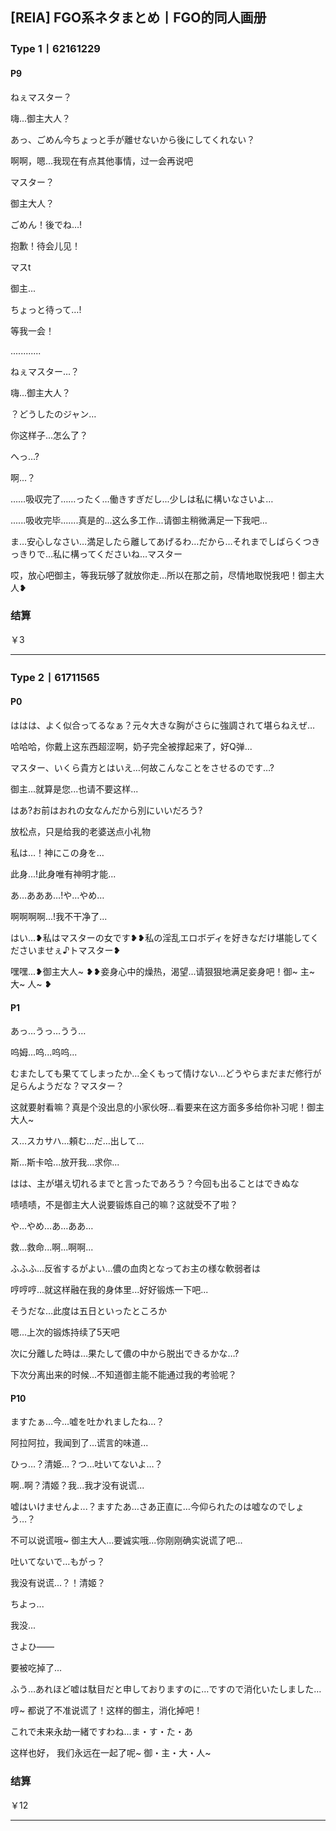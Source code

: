 ## [REIA] FGO系ネタまとめ丨FGO的同人画册

### Type 1丨62161229

#### P9

ねぇマスター？

嗨...御主大人？

あっ、ごめん今ちょっと手が離せないから後にしてくれない？

啊啊，嗯...我现在有点其他事情，过一会再说吧

マスター？

御主大人？

ごめん！後でね…!

抱歉！待会儿见！

マスt

御主...

ちょっと待って…!

等我一会！

............

ねぇマスター…？

嗨...御主大人？

？どうしたのジャン…

你这样子...怎么了？

へっ…?

啊...？

……吸収完了……ったく…働きすぎだし...少しは私に構いなさいよ…

......吸收完毕.......真是的...这么多工作...请御主稍微满足一下我吧...

ま…安心しなさい…満足したら離してあげるわ…だから…それまでしばらくつきっきりで…私に構ってくださいね…マスター

哎，放心吧御主，等我玩够了就放你走...所以在那之前，尽情地取悦我吧！御主大人❥

### 结算

￥3

---

### Type 2丨61711565

#### P0

ははは、よく似合ってるなぁ？元々大きな胸がさらに強調されて堪らねえぜ…

哈哈哈，你戴上这东西超涩啊，奶子完全被撑起来了，好Q弹...

マスター、いくら貴方とはいえ…何故こんなことをさせるのです…?

御主...就算是您...也请不要这样...

はあ?お前はおれの女なんだから別にいいだろう?

放松点，只是给我的老婆送点小礼物

私は…！神にこの身を…

此身...!此身唯有神明才能...

あ…あああ…!や…やめ…

啊啊啊啊...!我不干净了...

はい…❥私はマスターの女です❥❥私の淫乱エロボディを好きなだけ堪能してくださいませぇ♪トマスター❥

嘿嘿...❥御主大人~ ❥❥妾身心中的燥热，渴望...请狠狠地满足妾身吧！御~ 主~ 大~ 人~ ❥

#### P1

あっ…うっ…うう…

呜姆...呜...呜呜...

むまたしても果ててしまったか…全くもって情けない…どうやらまだまだ修行が足らんようだな？マスター？

这就要射看嘛？真是个没出息的小家伙呀...看要来在这方面多多给你补习呢！御主大人~

ス…スカサハ…頼む…だ…出して…

斯...斯卡哈...放开我...求你...

はは、主が堪え切れるまでと言ったであろう？今回も出ることはできぬな

啧啧啧，不是御主大人说要锻炼自己的嘛？这就受不了啦？

や…やめ…あ…ああ…

救...救命...啊...啊啊...

ふふふ…反省するがよい…儂の血肉となってお主の様な軟弱者は

哼哼哼...就这样融在我的身体里...好好锻炼一下吧...

そうだな…此度は五日といったところか

嗯...上次的锻炼持续了5天吧

次に分離した時は…果たして儂の中から脱出できるかな…?

下次分离出来的时候...不知道御主能不能通过我的考验呢？

#### P10

ますたぁ…今…嘘を吐かれましたね…？

阿拉阿拉，我闻到了...谎言的味道...

ひっ…？清姫…？つ…吐いてないよ…？

啊..啊？清姬？我...我才没有说谎...

嘘はいけませんよ...？ますたあ…さあ正直に…今仰られたのは嘘なのでしょう…？

不可以说谎哦~ 御主大人...要诚实哦...你刚刚确实说谎了吧...

吐いてないで…もがっ？

我没有说谎...？！清姬？

ちよっ...

我没...

さよひ——

要被吃掉了...

ふう…あれほど嘘は駄目だと申しておりますのに…ですので消化いたしました…

哼~ 都说了不准说谎了！这样的御主，消化掉吧！

これで未来永劫一緒ですわね…ま・す・た・あ

这样也好， 我们永远在一起了呢~ 御・主・大・人~

### 结算

￥12

---